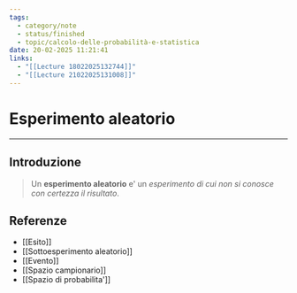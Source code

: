 ```yaml
---
tags:
  - category/note
  - status/finished
  - topic/calcolo-delle-probabilità-e-statistica
date: 20-02-2025 11:21:41
links:
  - "[[Lecture 18022025132744]]"
  - "[[Lecture 21022025131008]]"
---
```

# Esperimento aleatorio
---
## Introduzione
> Un **esperimento aleatorio** e' un _esperimento di cui non si conosce con certezza il risultato_.

## Referenze
- [[Esito]]
- [[Sottoesperimento aleatorio]]
- [[Evento]]
- [[Spazio campionario]]
- [[Spazio di probabilita']]